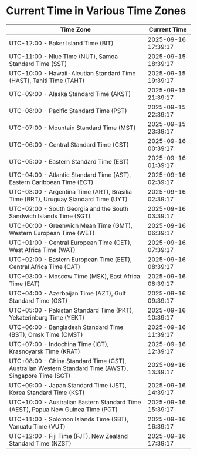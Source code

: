 # Current Time in Various Time Zones

| Time Zone | Current Time |
|-----------|--------------|
| UTC-12:00 - Baker Island Time (BIT) | 2025-09-16 17:39:17 |
| UTC-11:00 - Niue Time (NUT), Samoa Standard Time (SST) | 2025-09-15 18:39:17 |
| UTC-10:00 - Hawaii-Aleutian Standard Time (HAST), Tahiti Time (TAHT) | 2025-09-15 19:39:17 |
| UTC-09:00 - Alaska Standard Time (AKST) | 2025-09-15 21:39:17 |
| UTC-08:00 - Pacific Standard Time (PST) | 2025-09-15 22:39:17 |
| UTC-07:00 - Mountain Standard Time (MST) | 2025-09-15 23:39:17 |
| UTC-06:00 - Central Standard Time (CST) | 2025-09-16 00:39:17 |
| UTC-05:00 - Eastern Standard Time (EST) | 2025-09-16 01:39:17 |
| UTC-04:00 - Atlantic Standard Time (AST), Eastern Caribbean Time (ECT) | 2025-09-16 02:39:17 |
| UTC-03:00 - Argentina Time (ART), Brasília Time (BRT), Uruguay Standard Time (UYT) | 2025-09-16 02:39:17 |
| UTC-02:00 - South Georgia and the South Sandwich Islands Time (SGT) | 2025-09-16 03:39:17 |
| UTC±00:00 - Greenwich Mean Time (GMT), Western European Time (WET) | 2025-09-16 06:39:17 |
| UTC+01:00 - Central European Time (CET), West Africa Time (WAT) | 2025-09-16 07:39:17 |
| UTC+02:00 - Eastern European Time (EET), Central Africa Time (CAT) | 2025-09-16 08:39:17 |
| UTC+03:00 - Moscow Time (MSK), East Africa Time (EAT) | 2025-09-16 08:39:17 |
| UTC+04:00 - Azerbaijan Time (AZT), Gulf Standard Time (GST) | 2025-09-16 09:39:17 |
| UTC+05:00 - Pakistan Standard Time (PKT), Yekaterinburg Time (YEKT) | 2025-09-16 10:39:17 |
| UTC+06:00 - Bangladesh Standard Time (BST), Omsk Time (OMST) | 2025-09-16 11:39:17 |
| UTC+07:00 - Indochina Time (ICT), Krasnoyarsk Time (KRAT) | 2025-09-16 12:39:17 |
| UTC+08:00 - China Standard Time (CST), Australian Western Standard Time (AWST), Singapore Time (SGT) | 2025-09-16 13:39:17 |
| UTC+09:00 - Japan Standard Time (JST), Korea Standard Time (KST) | 2025-09-16 14:39:17 |
| UTC+10:00 - Australian Eastern Standard Time (AEST), Papua New Guinea Time (PGT) | 2025-09-16 15:39:17 |
| UTC+11:00 - Solomon Islands Time (SBT), Vanuatu Time (VUT) | 2025-09-16 16:39:17 |
| UTC+12:00 - Fiji Time (FJT), New Zealand Standard Time (NZST) | 2025-09-16 17:39:17 |
